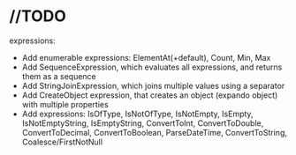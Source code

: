 # //TODO
expressions:
- Add enumerable expressions: ElementAt(+default), Count, Min, Max
- Add SequenceExpression, which evaluates all expressions, and returns them as a sequence
- Add StringJoinExpression, which joins multiple values using a separator
- Add CreateObject expression, that creates an object (expando object) with multiple properties
- Add expressions: IsOfType, IsNotOfType, IsNotEmpty, IsEmpty, IsNotEmptyString, IsEmptyString, ConvertToInt, ConvertToDouble, ConvertToDecimal, ConvertToBoolean, ParseDateTime, ConvertToString, Coalesce/FirstNotNull